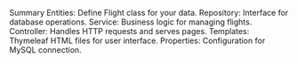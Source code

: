 Summary
Entities: Define Flight class for your data.
Repository: Interface for database operations.
Service: Business logic for managing flights.
Controller: Handles HTTP requests and serves pages.
Templates: Thymeleaf HTML files for user interface.
Properties: Configuration for MySQL connection.